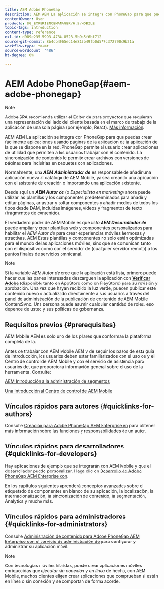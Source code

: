```yaml
---
title: AEM Adobe PhoneGap
description: AEM AEM La aplicación se integra con PhoneGap para que puedas crear fácilmente aplicaciones usando páginas de la aplicación de la aplicación de la que se dispone en la red. Siga esta página para empezar a usar Adobe PhoneGap Enterprise.
contentOwner: User
products: SG_EXPERIENCEMANAGER/6.5/MOBILE
topic-tags: introduction
content-type: reference
exl-id: d989e235-5993-4738-8523-5b9a5f6bf712
source-git-commit: 8b4cb4065ec14e813b49fb0d577c372790c9b21a
workflow-type: tm+mt
source-wordcount: '486'
ht-degree: 0%

---
```


# AEM Adobe PhoneGap{#aem-adobe-phonegap}

>[!NOTE]
>
>Adobe SPA recomienda utilizar el Editor de para proyectos que requieran una representación del lado del cliente basada en el marco de trabajo de la aplicación de una sola página (por ejemplo, React). [Más información](/help/sites-developing/spa-overview.md).

AEM AEM La aplicación se integra con PhoneGap para que puedas crear fácilmente aplicaciones usando páginas de la aplicación de la aplicación de la que se dispone en la red. PhoneGap permite al usuario crear aplicaciones de utilidad que permiten a los usuarios trabajar con el contenido. La sincronización de contenido le permite crear archivos con versiones de páginas para incluirlas en paquetes con aplicaciones.

Normalmente, una ***AEM Administrador de*** es responsable de añadir una aplicación nueva al catálogo de AEM Mobile, ya sea creando una aplicación con el asistente de creación o importando una aplicación existente.

Desde aquí un ***AEM Autor de*** (o *Especialista en marketing*) ahora puede utilizar las plantillas y los componentes predeterminados para añadir y editar páginas, arrastrar y soltar componentes y añadir medios de todos los tipos desde DAM, incluidas imágenes, vídeos y fragmentos de texto (fragmentos de contenido).

El verdadero poder de AEM Mobile es que *listo* ***AEM Desarrollador de*** puede ampliar y crear plantillas web y componentes personalizados para habilitar el *AEM Autor de* para crear experiencias móviles hermosas y atractivas. AEM Estas plantillas y componentes no solo están optimizadas para el mundo de las aplicaciones móviles, sino que se comunican tanto con el dispositivo como con el servidor de (cualquier servidor remoto) a los puntos finales de servicios omnicanal.

>[!NOTE]
>
>Si la variable *AEM Autor de* cree que la aplicación está lista, primero puede hacer que las partes interesadas descarguen la aplicación con **[Verificar Adobe](/help/mobile/phonegap-mobile-quickstart.md)** (disponible tanto en AppStore como en PlayStore) para su revisión y aprobación. Una vez que hayan recibido la luz verde, pueden publicar este contenido nuevo o actualizado directamente a sus usuarios a través del panel de administración de la publicación de contenido de AEM Mobile ContentSync. Una persona puede asumir cualquier cantidad de roles, eso depende de usted y sus políticas de gobernanza.

## Requisitos previos {#prerequisites}

AEM Mobile AEM es solo uno de los pilares que conforman la plataforma completa de la.

Antes de trabajar con AEM Mobile AEM y de seguir los pasos de esta guía de introducción, los usuarios deben estar familiarizados con el uso de y el Centro de control de AEM Mobile y con el servicio de asistencia para usuarios de, que proporciona información general sobre el uso de la herramienta. Consulte:

[AEM Introducción a la administración de segmentos](/help/sites-deploying/deploy.md)

[Una introducción al Centro de control de AEM Mobile](/help/mobile/phonegap-authoring-apps.md)

## Vínculos rápidos para autores {#quicklinks-for-authors}

Consulte [Creación para Adobe PhoneGap AEM Enterprise en](/help/mobile/phonegap.md) para obtener más información sobre las funciones y responsabilidades de un autor.

## Vínculos rápidos para desarrolladores {#quicklinks-for-developers}

Hay aplicaciones de ejemplo que se integrarán con AEM Mobile y que el desarrollador puede personalizar. Haga clic en [Desarrollo de Adobe PhoneGap AEM Enterprise con](/help/mobile/developing-in-phonegap.md).

En los capítulos siguientes aprenderá conceptos avanzados sobre el etiquetado de componentes en blanco de su aplicación, la localización, la internacionalización, la sincronización de contenido, la segmentación, Analytics y mucho más.

## Vínculos rápidos para administradores {#quicklinks-for-administrators}

Consulte [Administración de contenido para Adobe PhoneGap AEM Enterprise con el servicio de administración de](/help/mobile/administer-phonegap.md) para configurar y administrar su aplicación móvil.

>[!NOTE]
>
>Con tecnologías móviles híbridas, puede crear aplicaciones móviles enriquecidas que *ejecutar sin conexión y en línea* de hecho, con AEM Mobile, muchos clientes eligen crear aplicaciones que comprueban si están en línea o sin conexión y se comportan de forma acorde.
